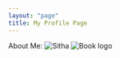 ```yaml
---
layout: "page"
title: My Profile Page
---
```


About Me:
![Sitha](/Users/sitha/skyline_blog/_posts/sitha.jpg)
![Book logo](/Users/sitha/skyline_blog/docs/assets/logo.png)
